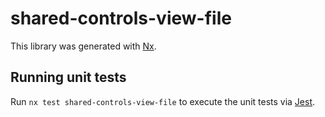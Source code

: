 # shared-controls-view-file

This library was generated with [Nx](https://nx.dev).

## Running unit tests

Run `nx test shared-controls-view-file` to execute the unit tests via [Jest](https://jestjs.io).
